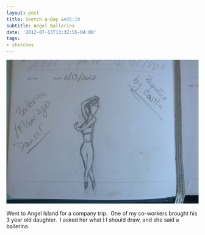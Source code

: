 ```yaml
---
layout: post
title: Sketch-a-Day &#35;10
subtitle: Angel Ballerina
date: '2012-07-13T13:32:55-04:00'
tags:
- sketches
---
```

![](/assets/images/sketches/sad10-angel-ballerina.jpg)

Went to Angel Island for a company trip.  One of my co-workers brought his 3 year old daughter.  I asked her what I I should draw, and she said a ballerina.  
